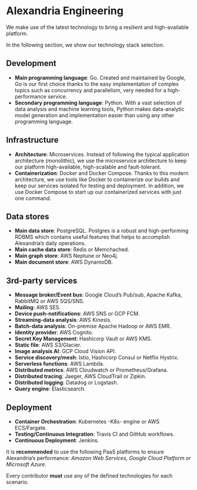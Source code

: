 # Alexandria Engineering
We make use of the latest technology to bring a resilient and high-available platform.

In the following section, we show our technology stack selection.

## Development
- **Main programming language**: Go. Created and maintained by Google, Go is our first choice thanks to the easy implementation of complex topics such as concurrency and parallelism, very needed for a high-performance service.
- **Secondary programming language**: Python. With a vast selection of data analysis and machine learning tools, Python makes data-analytic model generation and implementation easier than using any other programming language.

## Infrastructure
- **Architecture**: Microservices. Instead of following the typical application architecture (monolithic), we use the microservice architecture to keep our platform high-available, high-scalable and fault-tolerant.
- **Containerization**: Docker and Docker Compose. Thanks to this modern architecture, we use tools like Docker to containerize our builds and keep our services isolated for testing and deployment. In addition, we use Docker Compose to start up our containerized services with just one command.

## Data stores
- **Main data store**: PostgreSQL. Postgres is a robust and high-performing RDBMS which contains useful features that helps to accomplish Alexandria’s daily operations.
- **Main cache data store**: Redis or Memchached.
- **Main graph store**: AWS Neptune or Neo4j.
- **Main document store**: AWS DynamoDB.

## 3rd-party services
- **Message broker/Event bus**: Google Cloud’s Pub/sub, Apache Kafka, RabbitMQ or AWS SQS/SNS.
- **Mailing**: AWS SES.
- **Device push-notifications**: AWS SNS or GCP FCM.
- **Streaming-data analysis**: AWS Kinesis.
- **Batch-data analysis**: On-premise Apache Hadoop or AWS EMR.
- **Identity provider**: AWS Cognito.
- **Secret Key Management**: Hashicorp Vault or AWS KMS.
- **Static file**: AWS S3/Glacier.
- **Image analysis AI**: GCP Cloud Vision API.
- **Service discovery/mesh**: Istio, Hashicorp Consul or Netflix Hystrix.
- **Serverless functions**: AWS Lambda.
- **Distributed metrics**: AWS Cloudwatch or Prometheus/Grafana.
- **Distributed tracing**: Jaeger, AWS CloudTrail or Zipkin.
- **Distributed logging**: Datadog or Logstash.
- **Query engine**: Elasticsearch.

## Deployment
- **Container Orchestration**: Kubernetes -K8s- engine or AWS ECS/Fargate.
- **Testing/Continuous Integration**: Travis CI and GitHub workflows.
- **Continuous Deployment**: Jenkins.

It is **recommended** to use the following PaaS platforms to ensure Alexandria’s performance: 
_Amazon Web Services, Google Cloud Platform or Microsoft Azure_.

Every contributor **must** use any of the defined technologies for each scenario.
